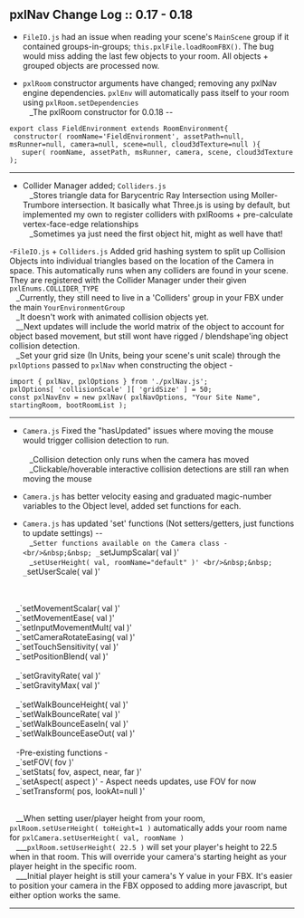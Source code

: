 pxlNav Change Log :: 0.17 - 0.18
---------------------

 - `FileIO.js` had an issue when reading your scene's `MainScene` group if it contained groups-in-groups; `this.pxlFile.loadRoomFBX()`. The bug would miss adding the last few objects to your room.  All objects + grouped objects are processed now.

 - `pxlRoom` constructor arguments have changed; removing any pxlNav engine dependencies.  `pxlEnv` will automatically pass itself to your room using `pxlRoom.setDependencies`
<br/>&nbsp;&nbsp; _The pxlRoom constructor for 0.0.18 --
 ```
export class FieldEnvironment extends RoomEnvironment{
  constructor( roomName='FieldEnvironment', assetPath=null, msRunner=null, camera=null, scene=null, cloud3dTexture=null ){
    super( roomName, assetPath, msRunner, camera, scene, cloud3dTexture );
```

---

 - Collider Manager added; `Colliders.js` 
 <br/>&nbsp;&nbsp; _Stores triangle data for Barycentric Ray Intersection using Moller-Trumbore intersection.  It basically what Three.js is using by default, but implemented my own to register colliders with pxlRooms + pre-calculate vertex-face-edge relationships
 <br/>&nbsp;&nbsp; _Sometimes ya just need the first object hit, might as well have that!

 -`FileIO.js` + `Colliders.js` Added grid hashing system to split up Collision Objects into individual triangles based on the location of the Camera in space.  This automatically runs when any colliders are found in your scene. They are registered with the Collider Manager under their given `pxlEnums.COLLIDER_TYPE`
<br/>&nbsp;&nbsp; _Currently, they still need to live in a 'Colliders' group in your FBX under the main `YourEnvironmentGroup`
<br/>&nbsp;&nbsp; _It doesn't work with animated collision objects yet.
<br/>&nbsp;&nbsp; __Next updates will include the world matrix of the object to account for object based movement, but still wont have rigged / blendshape'ing object collision detection.
<br/>&nbsp;&nbsp; _Set your grid size (In Units, being your scene's unit scale) through the `pxlOptions` passed to `pxlNav` when constructing the object -
```
import { pxlNav, pxlOptions } from './pxlNav.js';
pxlOptions[ 'collisionScale' ][ 'gridSize' ] = 50;
const pxlNavEnv = new pxlNav( pxlNavOptions, "Your Site Name", startingRoom, bootRoomList );
```



---

 - `Camera.js` Fixed the "hasUpdated" issues where moving the mouse would trigger collision detection to run.  
<br/>&nbsp;&nbsp; _Collision detection only runs when the camera has moved
<br/>&nbsp;&nbsp; _Clickable/hoverable interactive collision detections are still ran when moving the mouse

 - `Camera.js` has better velocity easing and graduated magic-number variables to the Object level, added set functions for each.
 - `Camera.js` has updated 'set' functions (Not setters/getters, just functions to update settings) --
<br/>&nbsp;&nbsp; _`Setter functions available on the Camera class -
<br/>&nbsp;&nbsp; _`setJumpScalar( val )'
<br/>&nbsp;&nbsp; _`setUserHeight( val, roomName="default" )'
<br/>&nbsp;&nbsp; _`setUserScale( val )'
<br/>
<br/>&nbsp;&nbsp; _`setMovementScalar( val )'
<br/>&nbsp;&nbsp; _`setMovementEase( val )'
<br/>&nbsp;&nbsp; _`setInputMovementMult( val )'
<br/>&nbsp;&nbsp; _`setCameraRotateEasing( val )'
<br/>&nbsp;&nbsp; _`setTouchSensitivity( val )'
<br/>&nbsp;&nbsp; _`setPositionBlend( val )'
<br/>
<br/>&nbsp;&nbsp; _`setGravityRate( val )'
<br/>&nbsp;&nbsp; _`setGravityMax( val )'
<br/>
<br/>&nbsp;&nbsp; _`setWalkBounceHeight( val )'
<br/>&nbsp;&nbsp; _`setWalkBounceRate( val )'
<br/>&nbsp;&nbsp; _`setWalkBounceEaseIn( val )'
<br/>&nbsp;&nbsp; _`setWalkBounceEaseOut( val )'
<br/>
<br/>&nbsp;&nbsp; -Pre-existing functions -
<br/>&nbsp;&nbsp; _`setFOV( fov )'
<br/>&nbsp;&nbsp; _`setStats( fov, aspect, near, far )'
<br/>&nbsp;&nbsp; _`setAspect( aspect )' - Aspect needs updates, use FOV for now
<br/>&nbsp;&nbsp; _`setTransform( pos, lookAt=null )'

<br/>&nbsp;&nbsp; __When setting user/player height from your room, `pxlRoom.setUserHeight( toHeight=1 )` automatically adds your room name for `pxlCamera.setUserHeight( val, roomName )`
<br/>&nbsp;&nbsp; ___`pxlRoom.setUserHeight( 22.5 )` will set your player's height to 22.5 when in that room. This will override your camera's starting height as your player height in the specific room.
<br/>&nbsp;&nbsp; ___Initial player height is still your camera's Y value in your FBX. It's easier to position your camera in the FBX opposed to adding more javascript, but either option works the same.

---
